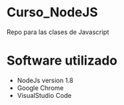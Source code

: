 # Curso_NodeJS 
Repo para las clases de Javascript

# Software utilizado

- NodeJs version 1.8
- Google Chrome
- VisualStudio Code